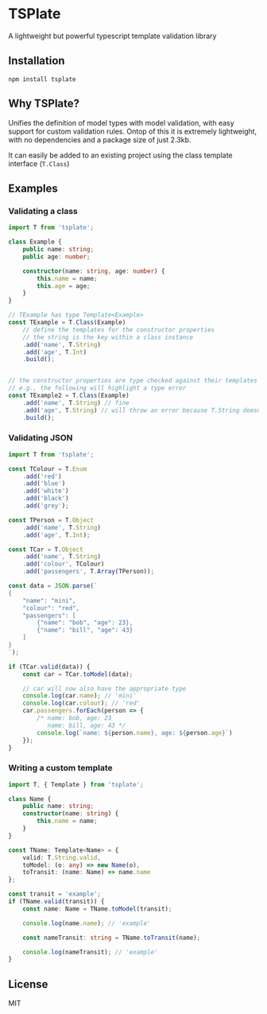 # TSPlate

A lightweight but powerful typescript template validation library

## Installation

```
npm install tsplate
```

## Why TSPlate?

Unifies the definition of model types with model validation, with easy support for custom validation rules. Ontop of this it is extremely lightweight, with no dependencies and a package size of just 2.3kb.

It can easily be added to an existing project using the class template interface (`T.Class`)

## Examples


### Validating a class

```ts
import T from 'tsplate';

class Example {
    public name: string;
    public age: number;

    constructor(name: string, age: number) {
        this.name = name;
        this.age = age;
    }
}

// TExample has type Template<Example>
const TExample = T.Class(Example)
    // define the templates for the constructor properties
    // the string is the key within a class instance
    .add('name', T.String) 
    .add('age', T.Int)
    .build();


// the constructor properties are type checked against their templates
// e.g., the following will highlight a type error
const TExample2 = T.Class(Example)
    .add('name', T.String) // fine
    .add('age', T.String) // will throw an error because T.String doesn't match type number
    .build();
```


### Validating JSON

```ts
import T from 'tsplate';

const TColour = T.Enum
    .add('red')
    .add('blue')
    .add('white')
    .add('black')
    .add('grey');

const TPerson = T.Object
    .add('name', T.String)
    .add('age', T.Int);

const TCar = T.Object
    .add('name', T.String)
    .add('colour', TColour)
    .add('passengers', T.Array(TPerson));

const data = JSON.parse(`
{
    "name": "mini",
    "colour": "red",
    "passengers": [
        {"name": "bob", "age": 23},
        {"name": "bill", "age": 43}
    ]
}
`);

if (TCar.valid(data)) {
    const car = TCar.toModel(data);

    // car will now also have the appropriate type
    console.log(car.name); // 'mini'
    console.log(car.colour); // 'red'
    car.passengers.forEach(person => {
        /* name: bob, age: 23
           name: bill, age: 43 */
        console.log(`name: ${person.name}, age: ${person.age}`)
    });
}
```

### Writing a custom template

```ts
import T, { Template } from 'tsplate';

class Name {
    public name: string;
    constructor(name: string) {
        this.name = name;
    }
}

const TName: Template<Name> = {
    valid: T.String.valid,
    toModel: (o: any) => new Name(o),
    toTransit: (name: Name) => name.name
};

const transit = 'example';
if (TName.valid(transit)) {
    const name: Name = TName.toModel(transit);

    console.log(name.name); // 'example'

    const nameTransit: string = TName.toTransit(name);

    console.log(nameTransit); // 'example'
}
```

## License

MIT